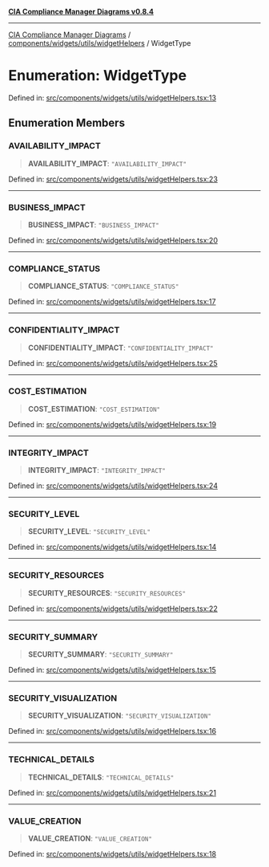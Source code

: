 [**CIA Compliance Manager Diagrams v0.8.4**](../../../../../README.md)

***

[CIA Compliance Manager Diagrams](../../../../../modules.md) / [components/widgets/utils/widgetHelpers](../README.md) / WidgetType

# Enumeration: WidgetType

Defined in: [src/components/widgets/utils/widgetHelpers.tsx:13](https://github.com/Hack23/cia-compliance-manager/blob/a6d8d6a2cab2160940b9a047208c12088d7e02cf/src/components/widgets/utils/widgetHelpers.tsx#L13)

## Enumeration Members

### AVAILABILITY\_IMPACT

> **AVAILABILITY\_IMPACT**: `"AVAILABILITY_IMPACT"`

Defined in: [src/components/widgets/utils/widgetHelpers.tsx:23](https://github.com/Hack23/cia-compliance-manager/blob/a6d8d6a2cab2160940b9a047208c12088d7e02cf/src/components/widgets/utils/widgetHelpers.tsx#L23)

***

### BUSINESS\_IMPACT

> **BUSINESS\_IMPACT**: `"BUSINESS_IMPACT"`

Defined in: [src/components/widgets/utils/widgetHelpers.tsx:20](https://github.com/Hack23/cia-compliance-manager/blob/a6d8d6a2cab2160940b9a047208c12088d7e02cf/src/components/widgets/utils/widgetHelpers.tsx#L20)

***

### COMPLIANCE\_STATUS

> **COMPLIANCE\_STATUS**: `"COMPLIANCE_STATUS"`

Defined in: [src/components/widgets/utils/widgetHelpers.tsx:17](https://github.com/Hack23/cia-compliance-manager/blob/a6d8d6a2cab2160940b9a047208c12088d7e02cf/src/components/widgets/utils/widgetHelpers.tsx#L17)

***

### CONFIDENTIALITY\_IMPACT

> **CONFIDENTIALITY\_IMPACT**: `"CONFIDENTIALITY_IMPACT"`

Defined in: [src/components/widgets/utils/widgetHelpers.tsx:25](https://github.com/Hack23/cia-compliance-manager/blob/a6d8d6a2cab2160940b9a047208c12088d7e02cf/src/components/widgets/utils/widgetHelpers.tsx#L25)

***

### COST\_ESTIMATION

> **COST\_ESTIMATION**: `"COST_ESTIMATION"`

Defined in: [src/components/widgets/utils/widgetHelpers.tsx:19](https://github.com/Hack23/cia-compliance-manager/blob/a6d8d6a2cab2160940b9a047208c12088d7e02cf/src/components/widgets/utils/widgetHelpers.tsx#L19)

***

### INTEGRITY\_IMPACT

> **INTEGRITY\_IMPACT**: `"INTEGRITY_IMPACT"`

Defined in: [src/components/widgets/utils/widgetHelpers.tsx:24](https://github.com/Hack23/cia-compliance-manager/blob/a6d8d6a2cab2160940b9a047208c12088d7e02cf/src/components/widgets/utils/widgetHelpers.tsx#L24)

***

### SECURITY\_LEVEL

> **SECURITY\_LEVEL**: `"SECURITY_LEVEL"`

Defined in: [src/components/widgets/utils/widgetHelpers.tsx:14](https://github.com/Hack23/cia-compliance-manager/blob/a6d8d6a2cab2160940b9a047208c12088d7e02cf/src/components/widgets/utils/widgetHelpers.tsx#L14)

***

### SECURITY\_RESOURCES

> **SECURITY\_RESOURCES**: `"SECURITY_RESOURCES"`

Defined in: [src/components/widgets/utils/widgetHelpers.tsx:22](https://github.com/Hack23/cia-compliance-manager/blob/a6d8d6a2cab2160940b9a047208c12088d7e02cf/src/components/widgets/utils/widgetHelpers.tsx#L22)

***

### SECURITY\_SUMMARY

> **SECURITY\_SUMMARY**: `"SECURITY_SUMMARY"`

Defined in: [src/components/widgets/utils/widgetHelpers.tsx:15](https://github.com/Hack23/cia-compliance-manager/blob/a6d8d6a2cab2160940b9a047208c12088d7e02cf/src/components/widgets/utils/widgetHelpers.tsx#L15)

***

### SECURITY\_VISUALIZATION

> **SECURITY\_VISUALIZATION**: `"SECURITY_VISUALIZATION"`

Defined in: [src/components/widgets/utils/widgetHelpers.tsx:16](https://github.com/Hack23/cia-compliance-manager/blob/a6d8d6a2cab2160940b9a047208c12088d7e02cf/src/components/widgets/utils/widgetHelpers.tsx#L16)

***

### TECHNICAL\_DETAILS

> **TECHNICAL\_DETAILS**: `"TECHNICAL_DETAILS"`

Defined in: [src/components/widgets/utils/widgetHelpers.tsx:21](https://github.com/Hack23/cia-compliance-manager/blob/a6d8d6a2cab2160940b9a047208c12088d7e02cf/src/components/widgets/utils/widgetHelpers.tsx#L21)

***

### VALUE\_CREATION

> **VALUE\_CREATION**: `"VALUE_CREATION"`

Defined in: [src/components/widgets/utils/widgetHelpers.tsx:18](https://github.com/Hack23/cia-compliance-manager/blob/a6d8d6a2cab2160940b9a047208c12088d7e02cf/src/components/widgets/utils/widgetHelpers.tsx#L18)
